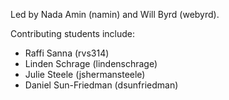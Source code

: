 Led by Nada Amin (namin) and Will Byrd (webyrd).

Contributing students include:
- Raffi Sanna (rvs314)
- Linden Schrage (lindenschrage)
- Julie Steele (jshermansteele)
- Daniel Sun-Friedman (dsunfriedman)
